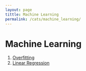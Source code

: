```yaml
---
layout: page
tittle: Machine Learning
permalink: /cats/machine_learning/
---
```


# Machine Learning

1. [Overfitting](https://kangdoung.github.io/Overfitting/)
2. [Linear Regression](https://kangdoung.github.io/Linear-Regression/)

